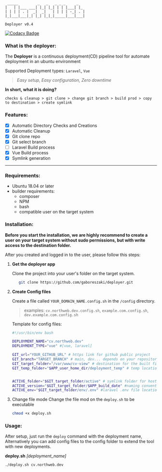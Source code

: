 ```text
 _____         _   _   _ _ _     _   
|   | |___ ___| |_| |_| | | |___| |_
| | | | . |  _|  _|   | | | | -_| . |
|_|___|___|_| |_| |_|_|_____|___|___|

Deployer v0.4
```                                  
[![Codacy Badge](https://app.codacy.com/project/badge/Grade/53ae4c1170184b909ea9f89475164ede)](https://app.codacy.com/gh/gaboreszaki/deployer/dashboard?utm_source=gh&utm_medium=referral&utm_content=&utm_campaign=Badge_grade)
### What is the deployer:

The __Deployer__ is a continuous deployment(CD) pipeline tool for automate deployment in an ubuntu environment

Supported Deployment types: `Laravel`, `Vue`

> _Easy setup, Easy configuration, Zero downtime_

__In short, what it is doing?__

`checks & cleanup > git clone > change git branch > build prod > copy to destination > create symlink`


### Features:

- [x] Automatic Directory Checks and Creations
- [x] Automatic Cleanup
- [x] Git clone repo
- [x] Git select branch
- [ ] Laravel Build process
- [x] Vue Build process
- [x] Symlink generation
___
### Requirements:
- Ubuntu 18.04 or later
- builder requirements: 
  - composer
  - NPM
  - bash
  - compatible user on the target system

### Installation:

__Before you start the installation, we are highly recommend to create a user on your target system without sudo permissions, but with write access to the destination folder.__

After you created and logged in to the user, please follow this steps: 

1. __Get the deployer app__

   Clone the project into your user's folder on the target system. 
    ```bash
       git clone https://github.com/gaboreszaki/deployer.git
    ```
2. __Create Config files__

    Create a file called `YOUR_DOMAIN_NAME.config.sh` in the `/config` directory.
    >examples: `cv.northweb.dev.config.sh`, `example.com.config.sh`, `dev.example.com.config.sh`
 
    Template for config files: 
    ```bash
    #!/usr/bin/env bash

    DEPLOYMENT_NAME="cv.northweb.dev" 
    DEPLOYMENT_TYPE="vue" #[vue, laravel]

    GIT_url="YOUR_GITHUB_URL" # https link for github public project
    GIT_branch="TARGET_BRANCH" # main, dev... depends on your repository
    GIT_target_folder="/var/www/cv-view" # destination for the built files
    GIT_temp_folder="$APP_user_home_dir/deployment_temp" # temp location for create build


    ACTIVE_folder="$GIT_target_folder/active" # symlink folder for host like Apache or Nginx 
    ACTIVE_version="$GIT_target_folder/$APP_build_date" #naming convention for the folders
    ACTIVE_env="$GIT_target_folder/env/.env" #laravel .env file location, for symlink
    
   ```

3. Change file mode
   Change the file mod on the `deploy.sh` to be executable
   ```bash
   chmod +x deploy.sh
   ```

### Usage:
After setup, just run the `deploy` command with the deployment name,
Alternatively you can add config files to the config folder to extend the tool with new deployments.


__deploy.sh__ _[deployment_name]_ 
```bash
./deploy.sh cv.northweb.dev
```